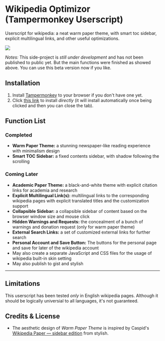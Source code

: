 # Wikipedia Optimizor (Tampermonkey Userscript)
 
Userscript for wikipedia: a neat warm paper theme, with smart toc sidebar, explicit multilingual links, and other useful optimizations. 

![][Warm_Paper_Theme_Image]

*Notes:* This side-project is *still under development* and has not been published to public yet. But the main functions were finished as showed above. You can use this beta version now if you like.

## Installation

1. Install [Tampermonkey][TM_website] to your browser if you don't have one yet.
2. Click [this link][userjs_file] to install *directly* (it will install automatically once being clicked and then you can close the tab).

## Function List

### Completed

* **Warm Paper Theme:** a stunning newspaper-like reading experience with minimalism design
* **Smart TOC Sidebar:** a fixed contents sidebar, with shadow following the scrolling 

### Coming Later

*  **Academic Paper Theme:** a black-and-white theme with explicit citation links for academia and research
*  **Explicit Multilingual Link(s):** multilingual links to the corresponding wikipedia pages with explicit translated titles and the customization support
*  **Collapsible Sidebar:** a collapsible sidebar of content based on the browser window size and mouse click
*  **Hidden Warnings and Requests:** the concealment of a bunch of warnings and donation request (only for warm paper theme)
*  **External Search Links:** a set of customized external links for further search
*  **Personal Account and Save Button:** The buttons for the personal page and save for later of the wikipedia account
* May also create a separate JavaScript and CSS files for the usage of wikipedia built-in skin setting
* May also publish to gist and stylish

---

## Limitations

This userscript has been tested *only* in English wikipedia pages. Although it should be logically universial to all languages, it's not guaranteed. 

## Credits & License

* The aesthetic design of *Warm Paper Theme* is inspired by Caspid's [Wikipedia Paper — sidebar edition][origin_theme_source] from stylish.

[Warm_Paper_Theme_Image]: ./assets/Warm_Paper_Theme.png
[TM_website]: http://www.tampermonkey.net/
[userjs_file]: https://raw.githubusercontent.com/realliyifei/Userscript-Wikipedia-Optimizor/master/WikipediaOptimizor.user.js
[origin_theme_source]: https://userstyles.org/styles/99183/wikipedia-paper-sidebar-edition
